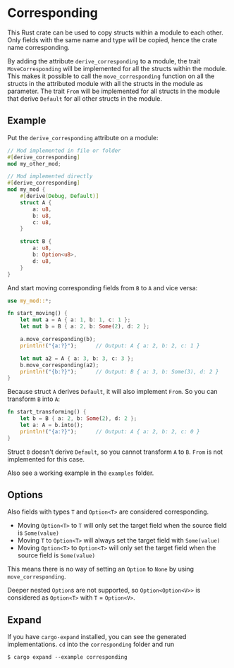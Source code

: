 # Corresponding

This Rust crate can be used to copy structs within a module to each other. Only fields with the same name and type will be copied,
hence the crate name corresponding.

By adding the attribute `derive_corresponding` to a module, the trait `MoveCorresponding` will be implemented
for all the structs within the module. This makes it possible to call the `move_corresponding`
function on all the structs in the attributed module with all the structs in the module as parameter.
The trait `From` will be implemented for all structs in the module that derive `Default` for all other structs in the module.

## Example

Put the `derive_corresponding` attribute on a module:

```rust
// Mod implemented in file or folder
#[derive_corresponding]
mod my_other_mod;

// Mod implemented directly
#[derive_corresponding]
mod my_mod {
    #[derive(Debug, Default)]
    struct A {
        a: u8,
        b: u8,
        c: u8,
    }

    struct B {
        a: u8,
        b: Option<u8>,
        d: u8,
    }
}
```

And start moving corresponding fields from `B` to `A` and vice versa:

```rust
use my_mod::*;

fn start_moving() {
    let mut a = A { a: 1, b: 1, c: 1 };
    let mut b = B { a: 2, b: Some(2), d: 2 };

    a.move_corresponding(b);
    println!("{a:?}");      // Output: A { a: 2, b: 2, c: 1 }

    let mut a2 = A { a: 3, b: 3, c: 3 };
    b.move_corresponding(a2);
    println!("{b:?}");      // Output: B { a: 3, b: Some(3), d: 2 }
}
```

Because struct `A` derives `Default`, it will also implement `From`. So you can transform `B` into `A`:

```rust
fn start_transforming() {
    let b = B { a: 2, b: Some(2), d: 2 };
    let a: A = b.into();
    println!("{a:?}");      // Output: A { a: 2, b: 2, c: 0 }
}
```

Struct `B` doesn't derive `Default`, so you cannot transform `A` to `B`. `From` is not implemented for this case.

Also see a working example in the `examples` folder.

## Options

Also fields with types `T` and `Option<T>` are considered corresponding.

- Moving `Option<T>` to `T` will only set the target field when the source field is `Some(value)`
- Moving `T` to `Option<T>` will always set the target field with `Some(value)`
- Moving `Option<T>` to `Option<T>` will only set the target field when the source field is `Some(value)`

This means there is no way of setting an `Option` to `None` by using `move_corresponding`.

Deeper nested `Option`s are not supported, so `Option<Option<V>>` is considered as `Option<T>` with `T` = `Option<V>`.

## Expand

If you have `cargo-expand` installed, you can see the generated implementations. `cd` into the `corresponding` folder and run

```console
$ cargo expand --example corresponding
```
